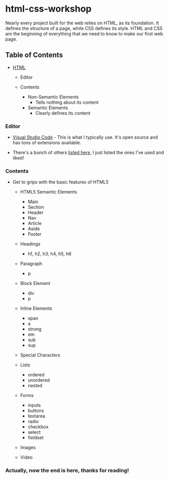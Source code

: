 # html-css-workshop

Nearly every project built for the web relies on HTML, as its foundation. It defines the structure of a page, while CSS defines its style. HTML and CSS are the beginning of everything that we need to know to make our first web page.

## Table of Contents

- [HTML](https://github.com/PriyangaV/html-css-workshop)

  - Editor
  - Contents

    - Non-Semantic Elements
      - Tells nothing about its content
    - Semantic Elements
      - Clearly defines its content

### Editor

- [Visual Studio Code](https://code.visualstudio.com/) - This is what I typically use. It's open source and has tons of extensions available.

- There's a bunch of others [listed here](http://en.wikipedia.org/wiki/List_of_HTML_editors), I just listed the ones I've used and liked!

### Contents

- Get to grips with the basic features of HTML5

  - HTML5 Semantic Elements

    - Main
    - Section
    - Header
    - Nav
    - Article
    - Aside
    - Footer

  - Headings

    - h1, h2, h3, h4, h5, h6

  - Paragraph

    - p

  - Block Element

    - div
    - p

  - Inline Elements

    - span
    - a
    - strong
    - em
    - sub
    - sup

  - Special Characters

  - Lists

    - ordered
    - unordered
    - nested

  - Forms

    - inputs
    - buttons
    - textarea
    - radio
    - checkbox
    - select
    - fieldset

  - Images

  - Video

### Actually, now the end is here, thanks for reading!
